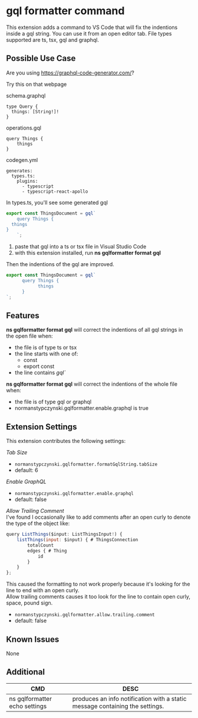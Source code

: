 # gql formatter command

This extension adds a command to VS Code that will fix the indentions inside a gql string.
You can use it from an open editor tab.  File types supported are ts, tsx, gql and graphql.

## Possible Use Case
Are you using https://graphql-code-generator.com/?

Try this on that webpage

schema.graphql
```
type Query {
  things: [String!]!
}
```

operations.gql
```
query Things {
    things
}
```

codegen.yml
```
generates:
  types.ts:
    plugins:
      - typescript
      - typescript-react-apollo
```

In types.ts, you'll see some generated gql
```javascript
export const ThingsDocument = gql`
    query Things {
  things
}
    `;
```

1. paste that gql into a ts or tsx file in Visual Studio Code
1. with this extension installed, run **ns gqlformatter format gql**

Then the indentions of the gql are improved.
```javascript
export const ThingsDocument = gql`
      query Things {
            things
      }
`;
```


## Features

**ns gqlformatter format gql** will correct the indentions of all gql strings in the open file when:
* the file is of type ts or tsx
* the line starts with one of:
  * const
  * export const
* the line contains _gql`_

**ns gqlformatter format gql** will correct the indentions of the whole file when:
* the file is of type gql or graphql
* normanstypczynski.gqlformatter.enable.graphql is true

## Extension Settings

This extension contributes the following settings:

_Tab Size_
* `normanstypczynski.gqlformatter.formatGqlString.tabSize`
* default: 6

_Enable GraphQL_
* `normanstypczynski.gqlformatter.enable.graphql`
* default: false

_Allow Trailing Comment_  
I've found I occasionally like to add comments after an open curly to denote the type of the object like:
```javascript
query ListThings($input: ListThingsInput!) {
    listThings(input: $input) { # ThingsConnection
        totalCount
        edges { # Thing
            id
        }
    }
};
```
This caused the formatting to not work properly because it's looking for the line to end with an open curly.  
Allow trailing comments causes it too look for the line to contain open curly, space, pound sign.
* `normanstypczynski.gqlformatter.allow.trailing.comment`
* default: false

## Known Issues

None

## Additional

| CMD   | DESC |
|-------|------|
|ns gqlformatter echo settings|produces an info notification with a static message containing the settings.|